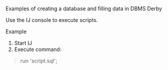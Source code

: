 Examples of creating a database and filling data in DBMS Derby

Use the IJ console to execute scripts.

Example
1. Start IJ
2. Execute command:
>run 'script.sql';